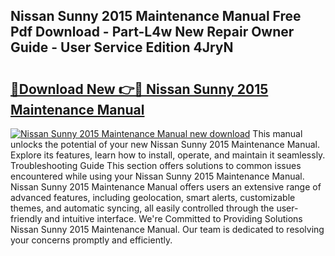 ## Nissan Sunny 2015 Maintenance Manual Free Pdf Download - Part-L4w New Repair Owner Guide - User Service Edition 4JryN

# <h2><a href="http://bc84410.oget.top/?id=Nissan+Sunny+2015+Maintenance+Manual">🔗Download New 👉🔴 Nissan Sunny 2015 Maintenance Manual</a></h2>

[![Nissan Sunny 2015 Maintenance Manual new download](https://i.imgur.com/5g1atiW.png)](http://bc84410.oget.top/?id=Nissan+Sunny+2015+Maintenance+Manual)
This manual unlocks the potential of your new Nissan Sunny 2015 Maintenance Manual. Explore its features, learn how to install, operate, and maintain it seamlessly. Troubleshooting Guide This section offers solutions to common issues encountered while using your Nissan Sunny 2015 Maintenance Manual. Nissan Sunny 2015 Maintenance Manual offers users an extensive range of advanced features, including geolocation, smart alerts, customizable themes, and automatic syncing, all easily controlled through the user-friendly and intuitive interface. We're Committed to Providing Solutions Nissan Sunny 2015 Maintenance Manual. Our team is dedicated to resolving your concerns promptly and efficiently.
